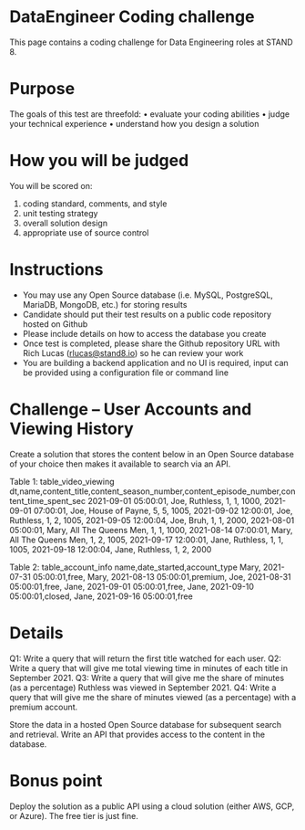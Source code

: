 # DataEngineer Coding challenge
This page contains a coding challenge for Data Engineering roles at STAND 8.

# Purpose
The goals of this test are threefold:
•	evaluate your coding abilities
•	judge your technical experience
•	understand how you design a solution

# How you will be judged
You will be scored on:
1. coding standard, comments, and style
2. unit testing strategy
3. overall solution design
4. appropriate use of source control

# Instructions
- You may use any Open Source database (i.e. MySQL, PostgreSQL, MariaDB, MongoDB, etc.) for storing results 
- Candidate should put their test results on a public code repository hosted on Github
- Please include details on how to access the database you create
- Once test is completed, please share the Github repository URL with Rich Lucas (rlucas@stand8.io) so he can review your work
- You are building a backend application and no UI is required, input can be provided using a configuration file or command line

# Challenge – User Accounts and Viewing History
Create a solution that stores the content below in an Open Source database of your choice then makes it available to search via an API.

Table 1: table_video_viewing
dt,name,content_title,content_season_number,content_episode_number,content_time_spent_sec
 2021-09-01 05:00:01, Joe, Ruthless, 1, 1, 1000,
 2021-09-01 07:00:01, Joe, House of Payne, 5, 5, 1005,
 2021-09-02 12:00:01, Joe, Ruthless, 1, 2, 1005,
 2021-09-05 12:00:04, Joe, Bruh, 1, 1, 2000,
 2021-08-01 05:00:01, Mary, All The Queens Men, 1, 1, 1000,
 2021-08-14 07:00:01, Mary, All The Queens Men, 1, 2, 1005,
 2021-09-17 12:00:01, Jane, Ruthless, 1, 1, 1005,
 2021-09-18 12:00:04, Jane, Ruthless, 1, 2, 2000

Table 2: table_account_info
 name,date_started,account_type
 Mary, 2021-07-31 05:00:01,free,
 Mary, 2021-08-13 05:00:01,premium,
 Joe, 2021-08-31 05:00:01,free,
 Jane, 2021-09-01 05:00:01,free,
 Jane, 2021-09-10 05:00:01,closed,
 Jane, 2021-09-16 05:00:01,free

# Details
Q1: Write a query that will return the first title watched for each user.
Q2: Write a query that will give me total viewing time in minutes of each title in September 2021.
Q3: Write a query that will give me the share of minutes (as a percentage) Ruthless was viewed in September 2021.
Q4: Write a query that will give me the share of minutes viewed (as a percentage) with a premium account.

Store the data in a hosted Open Source database for subsequent search and retrieval. 
Write an API that provides access to the content in the database. 

# Bonus point
Deploy the solution as a public API using a cloud solution (either AWS, GCP, or Azure). The free tier is just fine.


